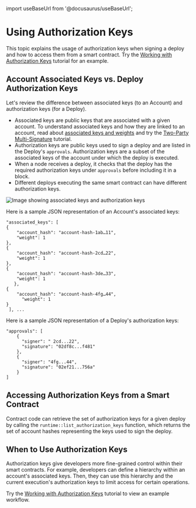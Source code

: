 import useBaseUrl from '@docusaurus/useBaseUrl';

# Using Authorization Keys

This topic explains the usage of authorization keys when signing a deploy and how to access them from a smart contract. Try the [Working with Authorization Keys](TUTORIAL.md) tutorial for an example. <!-- TODO If moved to the docs, the link would be: /resources/tutorials/advanced/authorization-keys/ -->

## Account Associated Keys vs. Deploy Authorization Keys

Let's review the difference between associated keys (to an Account) and authorization keys (for a Deploy).

- Associated keys are public keys that are associated with a given account. To understand associated keys and how they are linked to an account, read about [associated keys and weights](https://docs.casperlabs.io/concepts/design/casper-design/#accounts-associated-keys-weights) and try the [Two-Party Multi-Signature](https://docs.casperlabs.io/resources/tutorials/advanced/two-party-multi-sig/) tutorial.
- Authorization keys are public keys used to sign a deploy and are listed in the Deploy's `approvals`. Authorization keys are a subset of the associated keys of the account under which the deploy is executed. 
- When a node receives a deploy, it checks that the deploy has the required authorization keys under `approvals` before including it in a block.
- Different deploys executing the same smart contract can have different authorization keys.

<!-- TODO Remove all instances of https://docs.casperlabs.io if this file is moved to the docs repository-->

![Image showing associated keys and authorization keys](./authorization-keys.png)

<!-- TODO Additional formatting if needed
<p align="center"><img src={"./authorization-keys.png"} alt="Image showing associated keys and authorization keys" width="400"/></p> -->

Here is a sample JSON representation of an Account's associated keys:

```
"associated_keys": [
{
    "account_hash": "account-hash-1ab…11",
    "weight": 1
},
{
    "account_hash": "account-hash-2cd…22",
    "weight": 1
},
{
    "account_hash": "account-hash-3de…33",
    "weight": 1
   },
{
    "account_hash": "account-hash-4fg…44",
      "weight": 1
}
 ], ...
```

Here is a sample JSON representation of a Deploy's authorization keys:

```
"approvals": [
    {
      "signer": " 2cd...22",
      "signature": "02df8c...f481"
    },
    {
      "signer": "4fg...44",
      "signature": "02ef21...756a"
    }
]
```

## Accessing Authorization Keys from a Smart Contract

Contract code can retrieve the set of authorization keys for a given deploy by calling the `runtime::list_authorization_keys` function, which returns the set of account hashes representing the keys used to sign the deploy. <!-- TODO add a link to docs.rs when it is available as part of 1.5.-->

## When to Use Authorization Keys

Authorization keys give developers more fine-grained control within their smart contracts. For example, developers can define a hierarchy within an account's associated keys. Then, they can use this hierarchy and the current execution's authorization keys to limit access for certain operations.

Try the [Working with Authorization Keys](https://docs.casperlabs.io/resources/tutorials/advanced/authorization-keys/) tutorial to view an example workflow.
